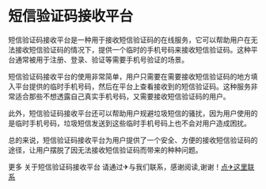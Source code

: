 # 短信验证码接收平台

短信验证码接收平台是一种用于接收短信验证码的在线服务，它可以帮助用户在无法接收短信验证码的情况下，提供一个临时的手机号码来接收短信验证码。这种平台通常被用于注册、登录、验证等需要手机号验证的场景。

短信验证码接收平台的使用非常简单，用户只需要在需要接收短信验证码的地方填入平台提供的临时手机号码，然后在平台上查看接收到的短信验证码。这种服务非常适合那些不想透露自己真实手机号码，又需要接收短信验证码的用户。

此外，短信验证码接收平台还可以帮助用户规避垃圾短信的骚扰，因为用户使用的是临时手机号码，垃圾短信发送到这些临时手机号码上也不会对用户造成困扰。

总的来说，短信验证码接收平台为用户提供了一个安全、方便的接收短信验证码的途径，让用户摆脱了因无法接收短信验证码而带来的种种问题。

更多 关于短信验证码接收平台 请通过✈与我们联系，感谢阅读,谢谢！[点✈这里联系](https://jiema.k02.cc)